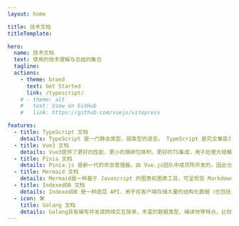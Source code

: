```yaml
---
layout: home

title: 技术文档
titleTemplate: 

hero:
  name: 技术文档
  text: 使用的技术理解与总结的集合
  tagline: 
  actions:
    - theme: brand
      text: Get Started
      link: /typescript/
    # - theme: alt
    #   text: View on GitHub
    #   link: https://github.com/vuejs/vitepress

features:
  - title: TypeScript 文档
    details: TypeScript 是一门静态类型、弱类型的语言。 TypeScript 是完全兼容JavaScript 的，它不会修改JavaScript 运行时的特性。 
  - title: Vue3 文档
    details: Vue3提供了更好的性能，更小的捆绑包体积，更好的TS集成，用于处理大规模用例的新API。
  - title: Pinia 文档
    details: Pinia.js 是新一代的状态管理器，由 Vue.js团队中成员所开发的，因此也被认为是下一代的 Vuex，即 Vuex5.x，在 Vue3.0 的项目中使用也是备受推崇。 
  - title: Mermaid 文档
    details: Mermaid是一种基于 Javascript 的图表和图表工具，可呈现受 Markdown 启发的文本定义以动态创建和修改图表。 
  - title: IndexedDB 文档 
    details: IndexedDB 是一种底层 API，用于在客户端存储大量的结构化数据（也包括文件/二进制大型对象（blobs））。 
  - icon: 🛠️
    title: Golang 文档 
    details: Golang具有编写并发或网络交互简单、丰富的数据类型、编译快等特点，比较适合于高性能、高并发场景。 
---
```



